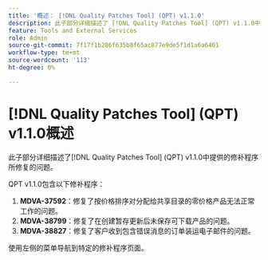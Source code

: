 ```yaml
---
title: '概述： [!DNL Quality Patches Tool] (QPT) v1.1.0'
description: 此子部分详细描述了 [!DNL Quality Patches Tool] (QPT) v1.1.0中提供的修补程序所修复的问题。
feature: Tools and External Services
role: Admin
source-git-commit: 7f17f1b286f635b8f65ac877e9de5f1d1a6a6461
workflow-type: tm+mt
source-wordcount: '113'
ht-degree: 0%

---
```


# [!DNL Quality Patches Tool] (QPT) v1.1.0概述

此子部分详细描述了[!DNL Quality Patches Tool] (QPT) v1.1.0中提供的修补程序所修复的问题。

QPT v1.1.0包含以下修补程序：

1. **MDVA-37592**：修复了按价格排序对分配给共享目录的零价格产品无法正常工作的问题。
1. **MDVA-38799**：修复了在创建暂存更新后未保存可下载产品的问题。
1. **MDVA-38827**：修复了客户收到包含错误消息的订单装运电子邮件的问题。

使用左侧的菜单导航到特定的修补程序页面。
